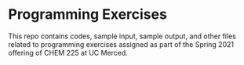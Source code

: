 # Programming Exercises

This repo contains codes, sample input, sample output, and other files related to programming exercises assigned as part of the Spring 2021 offering of CHEM 225 at UC Merced.
